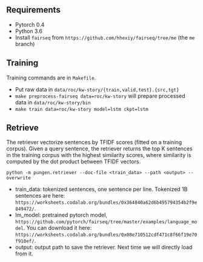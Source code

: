 ## Requirements
- Pytorch 0.4
- Python 3.6
- Install `fairseq` from `https://github.com/hhexiy/fairseq/tree/me` (the `me` branch)

## Training
Training commands are in `Makefile`.

- Put raw data in `data/roc/kw-story/{train,valid,test}.{src,tgt}`
- `make preprocess-fairseq data=roc/kw-story` will prepare processed data in `data/roc/kw-story/bin`
- `make train data=roc/kw-story model=lstm ckpt=lstm`

## Retrieve
The retriever vectorize sentences by TFIDF scores (fitted on a training corpus).
Given a query sentence, the retriever returns the top K sentences in the training corpus with the highest similarity scores,
where similarity is computed by the dot product between TFIDF vectors.

```
python -m pungen.retriever --doc-file <train_data> --path <output> --overwrite 
```
- train_data: tokenized sentences, one sentence per line. Tokenized 1B sentences are here: `https://worksheets.codalab.org/bundles/0x364840a62d6b495794354b2f9e849472/`.
- lm_model: pretrained pytorch model, `https://github.com/pytorch/fairseq/tree/master/examples/language_model`.
You can download it here: `https://worksheets.codalab.org/bundles/0x08e710512cdf471c8f66f19e70f910ef/`.
- output: output path to save the retriever. Next time we will directly load from it.
